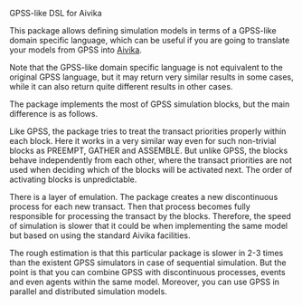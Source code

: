 GPSS-like DSL for Aivika

This package allows defining simulation models in terms of a GPSS-like
domain specific language, which can be useful if you are going to
translate your models from GPSS into [Aivika](http://hackage.haskell.org/package/aivika).

Note that the GPSS-like domain specific language is not equivalent to
the original GPSS language, but it may return very similar results in
some cases, while it can also return quite different results in other cases.

The package implements the most of GPSS simulation blocks, but the main difference
is as follows.

Like GPSS, the package tries to treat the transact priorities properly within each block.
Here it works in a very similar way even for such non-trivial blocks as PREEMPT, GATHER
and ASSEMBLE. But unlike GPSS, the blocks behave independently from each other, where 
the transact priorities are not used when deciding which of the blocks will be activated next.
The order of activating blocks is unpredictable.

There is a layer of emulation. The package creates a new discontinuous process for each 
new transact. Then that process becomes fully responsible for processing the transact by 
the blocks. Therefore, the speed of simulation is slower that it could be when implementing 
the same model but based on using the standard Aivika facilities. 

The rough estimation is that this particular package is slower in 2-3 times than the existent GPSS 
simulators in case of sequential simulation. But the point is that you can combine GPSS with 
discontinuous processes, events and even agents within the same model. Moreover, you can use GPSS
in parallel and distributed simulation models. 
